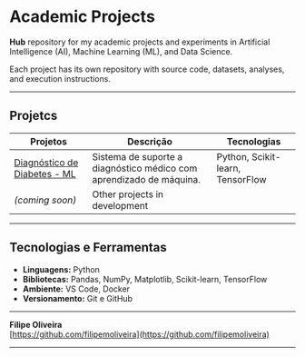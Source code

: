 # Academic Projects

**Hub** repository for my academic projects and experiments in Artificial Intelligence (AI), Machine Learning (ML), and Data Science.

Each project has its own repository with source code, datasets, analyses, and execution instructions.

---

## Projetcs

| Projetos | Descrição | Tecnologias |
|----------|------------|--------------|
| [Diagnóstico de Diabetes - ML](https://github.com/filipemoliveira/hospital-ai-diagnosis) | Sistema de suporte a diagnóstico médico com aprendizado de máquina. | Python, Scikit-learn, TensorFlow |
| _(coming soon)_ | Other projects in development |  |

---

## Tecnologias e Ferramentas
- **Linguagens:** Python  
- **Bibliotecas:** Pandas, NumPy, Matplotlib, Scikit-learn, TensorFlow  
- **Ambiente:** VS Code, Docker  
- **Versionamento:** Git e GitHub  

---

**Filipe Oliveira**  
[https://github.com/filipemoliveira](https://github.com/filipemoliveira)

---
